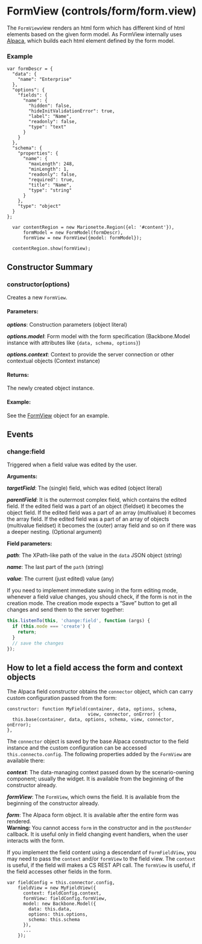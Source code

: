 # FormView (controls/form/form.view)

  The `FormView`view renders an html form which has different kind of html elements
  based on the given form model. As FormView internally uses [Alpaca](http://www.alpacajs.org),
  which builds each html element defined by the form model.
  
  ### Example

    var formDescr = {
      "data": {
        "name": "Enterprise"
      },
      "options": {
        "fields": {
          "name": {
            "hidden": false,
            "hideInitValidationError": true,
            "label": "Name",
            "readonly": false,
            "type": "text"
          }
        }
      },
      "schema": {
        "properties": {
          "name": {
            "maxLength": 248,
            "minLength": 1,
            "readonly": false,
            "required": true,
            "title": "Name",
            "type": "string"
          }
        },
        "type": "object"
      }
    };

      var contentRegion = new Marionette.Region({el: '#content'}),
          formModel = new FormModel(formDescr),
          formView = new FormView({model: formModel});

      contentRegion.show(formView);

## Constructor Summary

### constructor(options)

  Creates a new `FormView`.

#### Parameters:

***options***: Construction parameters (object literal)

***options.model***: Form model with the form specification
  (Backbone.Model instance with attributes like `{data, schema, options}`)

***options.context***: Context to provide the server connection or other contextual objects
  (Context instance)

#### Returns:

  The newly created object instance.

#### Example:

  See the [FormView](#) object for an example.

## Events

### change:field

Triggered when a field value was edited by the user.
  
**Arguments:**

***targetField***:
The (single) field, which was edited (object literal)

***parentField***:
It is the outermost complex field, which contains the edited field.
If the edited field was a part of an object (fieldset) it becomes the
object field. If the edited field was a part of an array (multivalue)
it becomes the array field. If the edited field was a part of an array of objects
(multivalue fieldset) it becomes the (outer) array field and 
so on if there was a deeper nesting. (Optional argument)

**Field parameters:**

***path***: The XPath-like path of the value in the `data` JSON object (string)

***name***: The last part of the `path` (string)

***value***: The current (just edited) value (any)

If you need to implement immediate saving in the form editing mode,
whenever a field value changes, you should check, if the form is not
in the creation mode. The creation mode expects a “Save” button to get
all changes and send them to the server together:

````javascript
this.listenTo(this, 'change:field', function (args) {
  if (this.mode === 'create') {
    return;
  }
  // save the changes
});
````

## How to let a field access the form and context objects

The Alpaca field constructor obtains the `connector` object, which can carry
custom configuration passed from the form:

    constructor: function MyField(container, data, options, schema,
                                  view, connector, onError) {
      this.base(container, data, options, schema, view, connector, onError);
    },

The `connector` object is saved by the base Alpaca constructor to the field
instance and the custom configuration can be accessed `this.connecto.config`.
The following properties added by the `FormView` are available there:

***context***: 
The data-managing context passed down by the scenario-owning component;
  usually the widget. It is available from the beginning of the constructor
  already.

***formView***:
The `FormView`, which owns the field.  It is available from the beginning
  of the constructor already.

***form***:
The Alpaca form object.  It is available after the entire form was rendered. <br /> 
  **Warning:** You cannot access `form` in the constructor and in the `postRender`
  callback.  It is useful only in field changing event handlers, when the user
  interacts with the form.

If you implement the field content using a descendant of `FormFieldView`, you
may need to pass the `context` and/or `formView` to the field view.
The `context` is useful, if the field will makes a CS REST API call.
The `formView` is useful, if the field accesses other fields in the form.

    var fieldConfig = this.connector.config,
        fieldView = new MyFieldView({
          context: fieldConfig.context,
          formView: fieldConfig.formView,
          model: new Backbone.Model({
            data: this.data,
            options: this.options,
            schema: this.schema
          }),
          ...
        });
